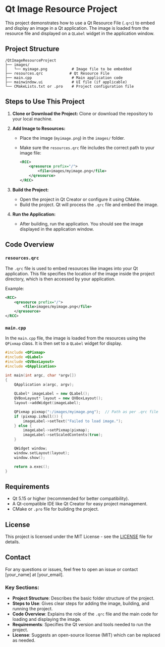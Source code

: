 # Qt Image Resource Project

This project demonstrates how to use a Qt Resource File (`.qrc`) to embed and display an image in a Qt application. The image is loaded from the resource file and displayed on a `QLabel` widget in the application window.

## Project Structure

```
/QtImageResourceProject
├── images/
│   └── myimage.png           # Image file to be embedded
├── resources.qrc            # Qt Resource File
├── main.cpp                  # Main application code
├── mainwindow.ui             # UI file (if applicable)
└── CMakeLists.txt or .pro    # Project configuration file
```

## Steps to Use This Project

1. **Clone or Download the Project:**
   Clone or download the repository to your local machine.

2. **Add Image to Resources:**
   - Place the image (`myimage.png`) in the `images/` folder.
   - Make sure the `resources.qrc` file includes the correct path to your image file:
   
     ```xml
     <RCC>
         <qresource prefix="/">
             <file>images/myimage.png</file>
         </qresource>
     </RCC>
     ```

3. **Build the Project:**
   - Open the project in Qt Creator or configure it using CMake.
   - Build the project. Qt will process the `.qrc` file and embed the image.

4. **Run the Application:**
   - After building, run the application. You should see the image displayed in the application window.

## Code Overview

### `resources.qrc`
The `.qrc` file is used to embed resources like images into your Qt application. This file specifies the location of the image inside the project directory, which is then accessed by your application.

Example:

```xml
<RCC>
    <qresource prefix="/">
        <file>images/myimage.png</file>
    </qresource>
</RCC>
```

### `main.cpp`
In the `main.cpp` file, the image is loaded from the resources using the `QPixmap` class. It is then set to a `QLabel` widget for display.

```cpp
#include <QPixmap>
#include <QLabel>
#include <QVBoxLayout>
#include <QApplication>

int main(int argc, char *argv[])
{
    QApplication a(argc, argv);
    
    QLabel* imageLabel = new QLabel();
    QVBoxLayout* layout = new QVBoxLayout();
    layout->addWidget(imageLabel);

    QPixmap pixmap(":/images/myimage.png");  // Path as per .qrc file
    if (pixmap.isNull()) {
        imageLabel->setText("Failed to load image.");
    } else {
        imageLabel->setPixmap(pixmap);
        imageLabel->setScaledContents(true);
    }

    QWidget window;
    window.setLayout(layout);
    window.show();

    return a.exec();
}
```

## Requirements

- Qt 5.15 or higher (recommended for better compatibility).
- A Qt-compatible IDE like Qt Creator for easy project management.
- CMake or `.pro` file for building the project.

## License

This project is licensed under the MIT License - see the [LICENSE](LICENSE) file for details.

## Contact

For any questions or issues, feel free to open an issue or contact [your_name] at [your_email].


### Key Sections:
- **Project Structure**: Describes the basic folder structure of the project.
- **Steps to Use**: Gives clear steps for adding the image, building, and running the project.
- **Code Overview**: Explains the role of the `.qrc` file and the main code for loading and displaying the image.
- **Requirements**: Specifies the Qt version and tools needed to run the project.
- **License**: Suggests an open-source license (MIT) which can be replaced as needed.